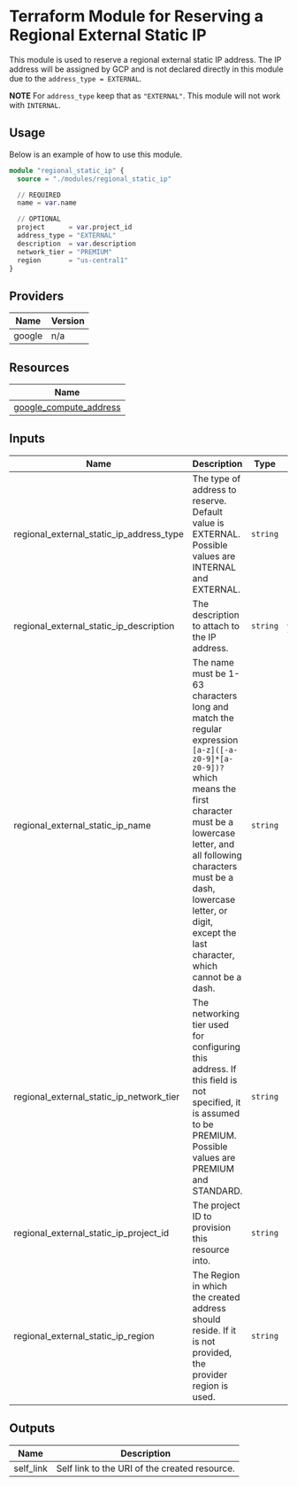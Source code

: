 # Terraform Module for Reserving a Regional External Static IP

This module is used to reserve a regional external static IP address. The IP address will be assigned by GCP and is not declared directly in this module due to the `address_type = EXTERNAL`.

**NOTE** For `address_type` keep that as `"EXTERNAL"`. This module will not work with `INTERNAL`.

## Usage

Below is an example of how to use this module.

```terraform
module "regional_static_ip" {
  source = "./modules/regional_static_ip"

  // REQUIRED
  name = var.name

  // OPTIONAL
  project      = var.project_id
  address_type = "EXTERNAL"
  description  = var.description
  network_tier = "PREMIUM"
  region       = "us-central1"
}
```

## Providers

| Name | Version |
|------|---------|
| google | n/a |

## Resources

| Name |
|------|
| [google_compute_address](https://registry.terraform.io/providers/hashicorp/google/latest/docs/resources/compute_address) |

## Inputs

| Name | Description | Type | Default | Required |
|------|-------------|------|---------|:--------:|
| regional\_external\_static\_ip\_address\_type | The type of address to reserve. Default value is EXTERNAL. Possible values are INTERNAL and EXTERNAL. | `string` | `"EXTERNAL"` | no |
| regional\_external\_static\_ip\_description | The description to attach to the IP address. | `string` | `"Created with Terraform"` | no |
| regional\_external\_static\_ip\_name | The name must be 1-63 characters long and match the regular expression `[a-z]([-a-z0-9]*[a-z0-9])?` which means the first character must be a lowercase letter, and all following characters must be a dash, lowercase letter, or digit, except the last character, which cannot be a dash. | `string` | `""` | no |
| regional\_external\_static\_ip\_network\_tier | The networking tier used for configuring this address. If this field is not specified, it is assumed to be PREMIUM. Possible values are PREMIUM and STANDARD. | `string` | `"PREMIUM"` | no |
| regional\_external\_static\_ip\_project\_id | The project ID to provision this resource into. | `string` | `""` | no |
| regional\_external\_static\_ip\_region | The Region in which the created address should reside. If it is not provided, the provider region is used. | `string` | `""` | no |

## Outputs

| Name | Description |
|------|-------------|
| self\_link | Self link to the URI of the created resource. |